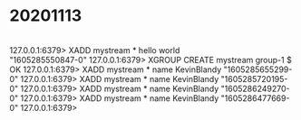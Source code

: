 # 20201113

<br>
127.0.0.1:6379> XADD mystream * hello world
</br>
"1605285550847-0"
127.0.0.1:6379> XGROUP CREATE mystream group-1 $
OK
127.0.0.1:6379> XADD mystream * name KevinBlandy
"1605285655299-0"
127.0.0.1:6379> XADD mystream * name KevinBlandy
"1605285720195-0"
127.0.0.1:6379> XADD mystream * name KevinBlandy
"1605286249270-0"
127.0.0.1:6379> XADD mystream * name KevinBlandy
"1605286477669-0"
127.0.0.1:6379>
